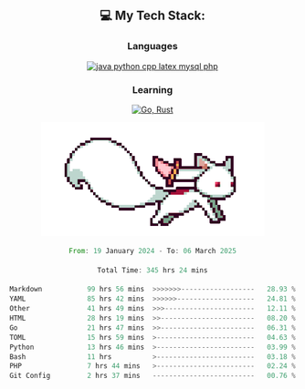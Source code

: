 
<div align="center">
<br>

## 💻 My Tech Stack:

### Languages

[![java python cpp latex mysql php](https://skillicons.dev/icons?i=java,python,cpp,latex,mysql,php)](https://skillicons.dev)

### Learning

[![Go, Rust](https://skillicons.dev/icons?i=go,rust)](https://skillicons.dev)

<center>

<img src="kyubey.gif" alt="Alt-Text" title="" >

</center>


<!--START_SECTION:waka-->

```rust
From: 19 January 2024 - To: 06 March 2025

Total Time: 345 hrs 24 mins

Markdown           99 hrs 56 mins  >>>>>>>------------------   28.93 %
YAML               85 hrs 42 mins  >>>>>>-------------------   24.81 %
Other              41 hrs 49 mins  >>>----------------------   12.11 %
HTML               28 hrs 19 mins  >>-----------------------   08.20 %
Go                 21 hrs 47 mins  >>-----------------------   06.31 %
TOML               15 hrs 59 mins  >------------------------   04.63 %
Python             13 hrs 46 mins  >------------------------   03.99 %
Bash               11 hrs          >------------------------   03.18 %
PHP                7 hrs 44 mins   >------------------------   02.24 %
Git Config         2 hrs 37 mins   -------------------------   00.76 %
```

<!--END_SECTION:waka-->
